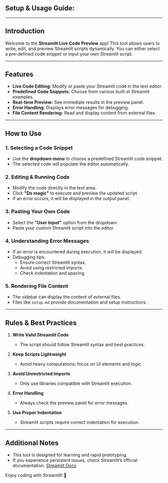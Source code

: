 ## Setup & Usage Guide:
---
## Introduction
Welcome to the **Streamlit Live Code Preview** app! This tool allows users to write, edit, and preview Streamlit scripts dynamically. You can either select a pre-defined code snippet or input your own Streamlit script.

---

## Features
- **Live Code Editing:** Modify or paste your Streamlit code in the text editor.
- **Predefined Code Snippets:** Choose from various built-in Streamlit examples.
- **Real-time Preview:** See immediate results in the preview panel.
- **Error Handling:** Displays error messages for debugging.
- **File Content Rendering:** Read and display content from external files.

---

## How to Use
### 1. Selecting a Code Snippet
- Use the **dropdown menu** to choose a predefined Streamlit code snippet.
- The selected code will populate the editor automatically.

### 2. Editing & Running Code
- Modify the code directly in the text area.
- Click **"Do magic"** to execute and preview the updated script.
- If an error occurs, it will be displayed in the output panel.

### 3. Pasting Your Own Code
- Select the **"User Input"** option from the dropdown.
- Paste your custom Streamlit script into the editor.

### 4. Understanding Error Messages
- If an error is encountered during execution, it will be displayed.
- Debugging tips:
  - Ensure correct Streamlit syntax.
  - Avoid using restricted imports.
  - Check indentation and spacing.

### 5. Rendering File Content
- The sidebar can display the content of external files.
- Files like `setup.md` provide documentation and setup instructions.

---

## Rules & Best Practices
1. **Write Valid Streamlit Code**
   - The script should follow Streamlit syntax and best practices.

2. **Keep Scripts Lightweight**
   - Avoid heavy computations; focus on UI elements and logic.

3. **Avoid Unrestricted Imports**
   - Only use libraries compatible with Streamlit execution.

4. **Error Handling**
   - Always check the preview panel for error messages.

5. **Use Proper Indentation**
   - Streamlit scripts require correct indentation for execution.

---

## Additional Notes
- This tool is designed for learning and rapid prototyping.
- If you experience persistent issues, check Streamlit’s official documentation: [Streamlit Docs](https://docs.streamlit.io/)

Enjoy coding with Streamlit! 🚀

